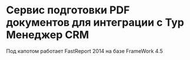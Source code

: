 # Сервис подготовки PDF документов для интеграции с Тур Менеджер CRM
Под капотом работает FastReport 2014 на базе FrameWork 4.5
